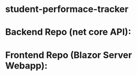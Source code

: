 # student-performace-tracker

# Backend Repo (net core API):

# Frontend Repo (Blazor Server Webapp):
